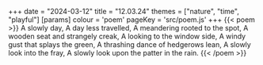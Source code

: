 +++
date = "2024-03-12"
title = "12.03.24"
themes = ["nature", "time", "playful"]
[params]
  colour = 'poem'
  pageKey = 'src/poem.js'
+++
{{< poem >}}
A slowly day,
A day less travelled,
A meandering rooted to the spot,
A wooden seat and strangely creak,
A looking to the window side,
A windy gust that splays the green,
A thrashing dance of hedgerows lean,
A slowly look into the fray,
A slowly look upon the patter in the rain.
{{< /poem >}}